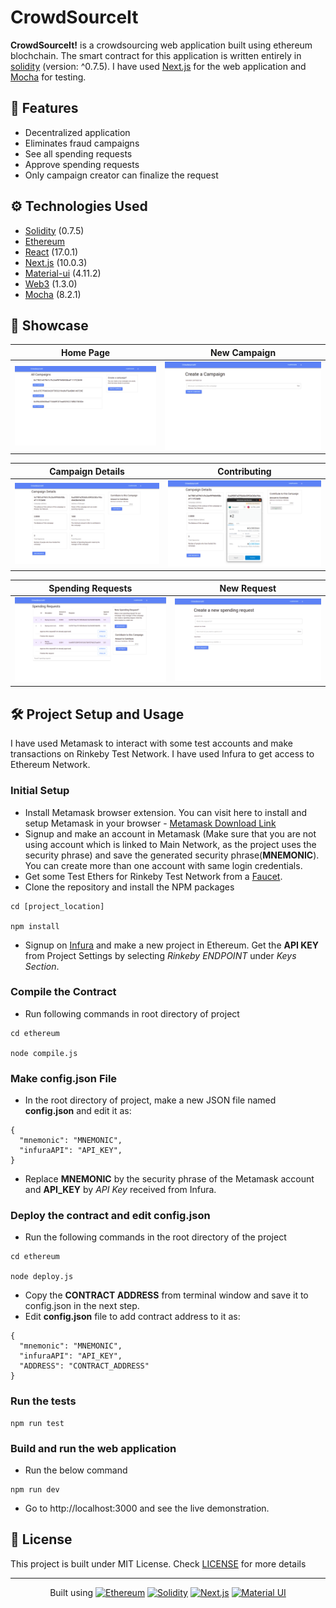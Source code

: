 # CrowdSourceIt

**CrowdSourceIt!** is a crowdsourcing web application built using ethereum blochchain. The smart contract for this application is written entirely in [solidity](https://github.com/ethereum/solidity) (version: ^0.7.5). I have used [Next.js](https://github.com/vercel/next.js) for the web application and [Mocha](https://mochajs.org/) for testing.

## :pushpin: Features

- Decentralized application
- Eliminates fraud campaigns
- See all spending requests
- Approve spending requests
- Only campaign creator can finalize the request

## :gear: Technologies Used

- [Solidity](https://github.com/ethereum/solidity) (0.7.5)
- [Ethereum](https://www.ethereum.org/)
- [React](https://reactjs.org/) (17.0.1)
- [Next.js](https://nextjs.org/) (10.0.3)
- [Material-ui](https://material-ui.com/) (4.11.2)
- [Web3](https://github.com/ethereum/web3.js) (1.3.0)
- [Mocha](https://mochajs.org/) (8.2.1)

## :star2: Showcase

|        Home Page        |       New Campaign        |
| :---------------------: | :-----------------------: |
| ![](snapshots/home.png) | ![](snapshots/newcam.png) |

|      Campaign Details       |         Contributing          |
| :-------------------------: | :---------------------------: |
| ![](snapshots/campaign.png) | ![](snapshots/contribute.png) |

|      Spending Requests      |        New Request        |
| :-------------------------: | :-----------------------: |
| ![](snapshots/requests.png) | ![](snapshots/newreq.png) |

## :hammer_and_wrench: Project Setup and Usage

I have used Metamask to interact with some test accounts and make transactions on Rinkeby Test Network. I have used Infura to get access to Ethereum Network.

### Initial Setup

- Install Metamask browser extension. You can visit here to install and setup Metamask in your browser - [Metamask Download Link](https://metamask.io/download.html)
- Signup and make an account in Metamask (Make sure that you are not using account which is linked to Main Network, as the project uses the security phrase) and save the generated security phrase(**MNEMONIC**). You can create more than one account with same login credentials.
- Get some Test Ethers for Rinkeby Test Network from a [Faucet](https://faucet.rinkeby.io/).
- Clone the repository and install the NPM packages

```(terminal)
cd [project_location]

npm install
```

- Signup on [Infura](https://infura.io) and make a new project in Ethereum. Get the **API KEY** from Project Settings by selecting _Rinkeby ENDPOINT_ under _Keys Section_.

### Compile the Contract

- Run following commands in root directory of project

```(terminal)
cd ethereum

node compile.js
```

### Make config.json File

- In the root directory of project, make a new JSON file named **config.json** and edit it as:

```(json)
{
  "mnemonic": "MNEMONIC",
  "infuraAPI": "API_KEY",
}
```

- Replace **MNEMONIC** by the security phrase of the Metamask account and **API_KEY** by _API Key_ received from Infura.

### Deploy the contract and edit config.json

- Run the following commands in the root directory of the project

```(terminal)
cd ethereum

node deploy.js
```

- Copy the **CONTRACT ADDRESS** from terminal window and save it to config.json in the next step.
- Edit **config.json** file to add contract address to it as:

```(terminal)
{
  "mnemonic": "MNEMONIC",
  "infuraAPI": "API_KEY",
  "ADDRESS": "CONTRACT_ADDRESS"
}
```

### Run the tests

```(terminal)
npm run test
```

### Build and run the web application

- Run the below command

```(terminal)
npm run dev
```

- Go to http://localhost:3000 and see the live demonstration.

## :page_with_curl: License

This project is built under MIT License. Check [LICENSE](LICENSE) for more details

---

<p align="center">
  Built using  <a href="https://www.ethereum.org/" title="Ethereum"><img src="https://github.com/tomchen/stack-icons/blob/master/logos/ethereum.svg" alt="Ethereum" width="25px" height="25px"></a>
  <a href="https://github.com/ethereum/solidity" title="Solidity"><img src="https://docs.soliditylang.org/en/v0.8.0/_images/logo.svg" alt="Solidity" width="30px" height="30px"></a>
  <a href="https://zeit.co/next" title="Next.js"><img src="https://github.com/tomchen/stack-icons/blob/master/logos/nextjs.svg" alt="Next.js" width="30px" height="30px"></a>
  <a href="https://material-ui.com/" title="Material UI"><img src="https://github.com/tomchen/stack-icons/blob/master/logos/material-ui.svg" alt="Material UI" width="21px" height="21px"></a>
</p>
